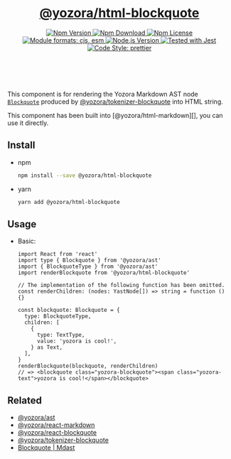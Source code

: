 <header>
  <h1 align="center">
    <a href="https://github.com/guanghechen/yozora-html/tree/main/packages/blockquote#readme">@yozora/html-blockquote</a>
  </h1>
  <div align="center">
    <a href="https://www.npmjs.com/package/@yozora/html-blockquote">
      <img
        alt="Npm Version"
        src="https://img.shields.io/npm/v/@yozora/html-blockquote.svg"
      />
    </a>
    <a href="https://www.npmjs.com/package/@yozora/html-blockquote">
      <img
        alt="Npm Download"
        src="https://img.shields.io/npm/dm/@yozora/html-blockquote.svg"
      />
    </a>
    <a href="https://www.npmjs.com/package/@yozora/html-blockquote">
      <img
        alt="Npm License"
        src="https://img.shields.io/npm/l/@yozora/html-blockquote.svg"
      />
    </a>
    <a href="#install">
      <img
        alt="Module formats: cjs, esm"
        src="https://img.shields.io/badge/module_formats-cjs%2C%20esm-green.svg"
      />
    </a>
    <a href="https://github.com/nodejs/node">
      <img
        alt="Node.js Version"
        src="https://img.shields.io/node/v/@yozora/html-blockquote"
      />
    </a>
    <a href="https://github.com/facebook/jest">
      <img
        alt="Tested with Jest"
        src="https://img.shields.io/badge/tested_with-jest-9c465e.svg"
      />
    </a>
    <a href="https://github.com/prettier/prettier">
      <img
        alt="Code Style: prettier"
        src="https://img.shields.io/badge/code_style-prettier-ff69b4.svg?style=flat-square"
      />
    </a>
  </div>
</header>
<br/>

This component is for rendering the Yozora Markdown AST node [`Blockquote`][@yozora/ast] 
produced by [@yozora/tokenizer-blockquote][] into HTML string.

This component has been built into [@yozora/html-markdown][], you can use it directly.

## Install

* npm

  ```bash
  npm install --save @yozora/html-blockquote
  ```

* yarn

  ```bash
  yarn add @yozora/html-blockquote
  ```


## Usage

* Basic:

  ```tsx
  import React from 'react'
  import type { Blockquote } from '@yozora/ast'
  import { BlockquoteType } from '@yozora/ast'
  import renderBlockquote from '@yozora/html-blockquote'

  // The implementation of the following function has been omitted.
  const renderChildren: (nodes: YastNode[]) => string = function () {}

  const blockquote: Blockquote = {
    type: BlockquoteType,
    children: [
      {
        type: TextType,
        value: 'yozora is cool!',
      } as Text,
    ],
  }
  renderBlockquote(blockquote, renderChildren)
  // => <blockquote class="yozora-blockquote"><span class="yozora-text">yozora is cool!</span></blockquote>
  ```

## Related

* [@yozora/ast][]
* [@yozora/react-markdown][]
* [@yozora/react-blockquote][]
* [@yozora/tokenizer-blockquote][]
* [Blockquote | Mdast][mdast]


[@yozora/ast]: https://www.npmjs.com/package/@yozora/ast#blockquote
[@yozora/react-markdown]: https://www.npmjs.com/package/@yozora/react-markdown
[@yozora/tokenizer-blockquote]: https://www.npmjs.com/package/@yozora/tokenizer-blockquote
[@yozora/react-blockquote]: https://www.npmjs.com/package/@yozora/react-blockquote
[mdast]: https://github.com/syntax-tree/mdast#blockquote
